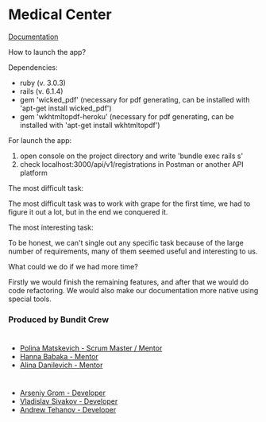 # Medical Center

[Documentation](https://docs.google.com/document/d/1QChX4twSFzFhufx-ljBSASj3_AnvW20cBRd9q1m_wHw/edit?usp=sharing)

How to launch the app?

Dependencies:
- ruby (v. 3.0.3)
- rails (v. 6.1.4)
- gem 'wicked_pdf' (necessary for pdf generating, can be installed with 'apt-get install wicked_pdf')
- gem 'wkhtmltopdf-heroku' (necessary for pdf generating, can be installed with 'apt-get install wkhtmltopdf')


For launch the app:

1. open console on the project directory and write 'bundle exec rails s'
2. check localhost:3000/api/v1/registrations in Postman or another API platform



The most difficult task:

The most difficult task was to work with grape for the first time, we had to figure it out a lot, but in the end we conquered it.

The most interesting task:

To be honest, we can't single out any specific task because of the large number of requirements, many of them seemed useful and interesting to us.


What could we do if we had more time?

Firstly we would finish the remaining features, and after that we would do code refactoring. We would also make our documentation more native using special tools.

### Produced by Bundit Crew
#

- [Polina Matskevich - Scrum Master / Mentor](https://github.com/nieisnuje)
- [Hanna Babaka - Mentor](https://github.com/hannazspot)
- [Alina Danilevich - Mentor](https://github.com/lincAlinc)
#
- [Arseniy Grom - Developer](https://github.com/PandaGrom)
- [Vladislav Sivakov - Developer](https://github.com/alhimick-prog)
- [Andrew Tehanov - Developer](https://github.com/AndrewTehan)

#

